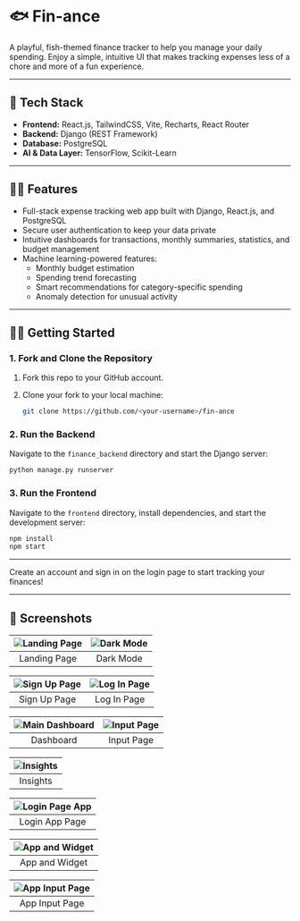 # 🐟 Fin-ance

A playful, fish-themed finance tracker to help you manage your daily spending. Enjoy a simple, intuitive UI that makes tracking expenses less of a chore and more of a fun experience.

---

## 👾 Tech Stack

- **Frontend:** React.js, TailwindCSS, Vite, Recharts, React Router
- **Backend:** Django (REST Framework)
- **Database:** PostgreSQL
- **AI & Data Layer:** TensorFlow, Scikit-Learn

---

## 👨‍💻 Features

- Full-stack expense tracking web app built with Django, React.js, and PostgreSQL
- Secure user authentication to keep your data private
- Intuitive dashboards for transactions, monthly summaries, statistics, and budget management
- Machine learning-powered features:
    - Monthly budget estimation
    - Spending trend forecasting
    - Smart recommendations for category-specific spending
    - Anomaly detection for unusual activity

---

## 🏃‍♂️ Getting Started

### 1. Fork and Clone the Repository

1. Fork this repo to your GitHub account.
2. Clone your fork to your local machine:

     ```sh
     git clone https://github.com/<your-username>/fin-ance
     ```

### 2. Run the Backend

Navigate to the `finance_backend` directory and start the Django server:

```sh
python manage.py runserver
```

### 3. Run the Frontend

Navigate to the `frontend` directory, install dependencies, and start the development server:

```sh
npm install
npm start
```

---

Create an account and sign in on the login page to start tracking your finances!

---

## 📸 Screenshots

| ![Landing Page](frontend/src/assets/Landing%20Page.png) | ![Dark Mode](frontend/src/assets/Dark%20Mode.png) |
|:-------------------------------------------------------:|:-------------------------------------------------:|
| Landing Page                                            | Dark Mode                                         |

| ![Sign Up Page](frontend/src/assets/Sign%20Up%20Page.png) | ![Log In Page](frontend/src/assets/Log%20In%20Page.png) |
|:---------------------------------------------------------:|:-------------------------------------------------------:|
| Sign Up Page                                              | Log In Page                                             |

| ![Main Dashboard](frontend/src/assets/Main%20Dashboard.png) | ![Input Page](frontend/src/assets/Input%20Page.png) |
|:-----------------------------------------------------------:|:---------------------------------------------------:|
| Dashboard                                                  | Input Page                                          |

| ![Insights](frontend/src/assets/ML%20Page.png) |
|:----------------------------------------------:|
| Insights                                      |

| ![Login Page App](frontend/src/assets/Simulator%20Screenshot%20-%20iPhone%2016%20Pro%20-%202025-06-18%20at%2002.06.01.png) |
|:----------------------------------------------:|
| Login App Page                                 |

| ![App and Widget](frontend/src/assets/Simulator%20Screenshot%20-%20iPhone%2016%20Pro%20-%202025-06-18%20at%2002.06.05.png) |
|:----------------------------------------------:|
| App and Widget                                  |

| ![App Input Page](frontend/src/assets/Simulator%20Screenshot%20-%20iPhone%2016%20Pro%20-%202025-06-18%20at%2002.06.15.png) |
|:----------------------------------------------:|
| App Input Page                                  |